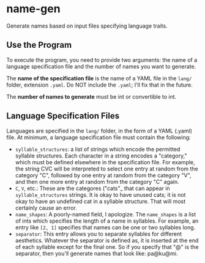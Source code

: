# name-gen

Generate names based on input files specifying language traits.

## Use the Program

To execute the program, you need to provide two arguments: the name of a
language specification file and the number of names you want to generate.

The **name of the specification file** is the name of a YAML file in the `lang/`
folder, extension `.yaml`. Do NOT include the `.yaml`; I'll fix that in the
future.

The **number of names to generate** must be int or convertible to int.

## Language Specification Files

Languages are specified in the `lang/` folder, in the form of a YAML (.yaml)
file. At minimum, a language specification file must contain the following:

- `syllable_structures`: a list of strings which encode the permitted syllable
  structures. Each character in a string encodes a "category," which must be
  defined elsewhere in the specification file. For example, the string CVC
  will be interpreted to select one entry at random from the category "C",
  followed by one entry at random from the category "V", and then one more entry
  at random from the category "C" again.
- `C`, `V`, etc.: These are the categores ("cats"_ that can appear in
  `syllable_structures` strings. It is okay to have unused cats; it is not okay
  to have an undefined cat in a syllable structure. That will most certainly
  cause an error.
- `name_shapes`: A poorly-named field, I apologize. The `name_shapes` is a list
  of ints which specifies the length of a name in syllables. For example, an
  entry like `[2, 1]` specifies that names can be one or two syllables long.
- `separator`: This entry allows you to separate syllables for different
  aesthetics. Whatever the separator is defined as, it is inserted at the end
  of each syllable except for the final one. So if you specify that "@" is the
  separator, then you'll generate names that look like: pa@ku@mi.
